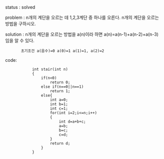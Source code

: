status : solved

problem : n개의 계단을 오르는 데 1,2,3계단 중 하나를 오른다. n개의 계단을 오르는 방법을 구하시오.

solution : n개의 계단을 오르는 방법을 a(n)이라 하면 a(n)=a(n-1)+a(n-2)+a(n-3) 임을 알 수 있다.

           초기조건 a(음수)=0 a(0)=1 a(1)=1, a(2)=2

code:
```
            int stair(int n)
            {
                if(n<0)
                    return 0;
                else if(n==0||n==1)
                    return 1;
                else{
                    int a=0;
                    int b=1;
                    int c=1;
                    for(int i=2;i<=n;i++)
                    {
                        int d=a+b+c;
                        a=b;
                        b=c;
                        c=d;
                    }
                    return d;
                }
            }
```